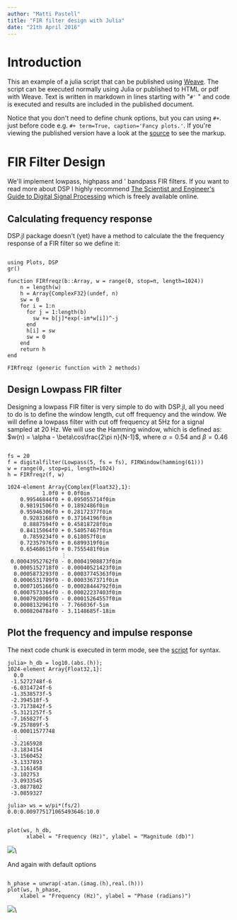 ```yaml
---
author: "Matti Pastell"
title: "FIR filter design with Julia"
date: "21th April 2016"
---
```




# Introduction


This an example of a julia script that can be published using
[Weave](http://weavejl.mpastell.com/dev/usage/).
The script can be executed normally using Julia
or published to HTML or pdf with Weave.
Text is written in markdown in lines starting with "`#'` " and code
is executed and results are included in the published document.


Notice that you don't need to define chunk options, but you can using
`#+`. just before code e.g. `#+ term=True, caption='Fancy plots.'`.
If you're viewing the published version have a look at the
[source](FIR_design_plots.jl) to see the markup.


<!-- this setup dependencies, but doesn't appear in the generated document -->




# FIR Filter Design


We'll implement lowpass, highpass and ' bandpass FIR filters. If
you want to read more about DSP I highly recommend [The Scientist
and Engineer's Guide to Digital Signal
Processing](http://www.dspguide.com/) which is freely available
online.


## Calculating frequency response


DSP.jl package doesn't (yet) have a method to calculate the
the frequency response of a FIR filter so we define it:

~~~~{.julia}

using Plots, DSP
gr()

function FIRfreqz(b::Array, w = range(0, stop=π, length=1024))
    n = length(w)
    h = Array{ComplexF32}(undef, n)
    sw = 0
    for i = 1:n
      for j = 1:length(b)
        sw += b[j]*exp(-im*w[i])^-j
      end
      h[i] = sw
      sw = 0
    end
    return h
end
~~~~~~~~~~~~~


~~~~
FIRfreqz (generic function with 2 methods)
~~~~





## Design Lowpass FIR filter


Designing a lowpass FIR filter is very simple to do with DSP.jl, all you
need to do is to define the window length, cut off frequency and the
window. We will define a lowpass filter with cut off frequency at 5Hz for a signal
sampled at 20 Hz.
We will use the Hamming window, which is defined as:
$w(n) = \alpha - \beta\cos\frac{2\pi n}{N-1}$, where $\alpha=0.54$ and $\beta=0.46$

~~~~{.julia}

fs = 20
f = digitalfilter(Lowpass(5, fs = fs), FIRWindow(hamming(61)))
w = range(0, stop=pi, length=1024)
h = FIRfreqz(f, w)
~~~~~~~~~~~~~


~~~~
1024-element Array{Complex{Float32},1}:
           1.0f0 + 0.0f0im
    0.99546844f0 + 0.095055714f0im
    0.98191506f0 + 0.1892486f0im
    0.95946306f0 + 0.28172377f0im
     0.9283168f0 + 0.37164196f0im
     0.8887594f0 + 0.45818728f0im
    0.84115064f0 + 0.54057467f0im
     0.7859234f0 + 0.618057f0im
    0.72357976f0 + 0.6899319f0im
    0.65468615f0 + 0.7555481f0im
                 ⋮
 0.00043952762f0 - 0.00041908873f0im
  0.0005152718f0 - 0.00040521423f0im
  0.0005873293f0 - 0.00037745363f0im
  0.0006531789f0 - 0.0003367371f0im
  0.0007105166f0 - 0.00028444792f0im
  0.0007573364f0 - 0.00022237403f0im
  0.0007920005f0 - 0.00015264557f0im
  0.0008132961f0 - 7.766036f-5im
  0.0008204784f0 - 3.1148685f-18im
~~~~





## Plot the frequency and impulse response


The next code chunk is executed in term mode, see the [script](FIR_design.jl) for syntax.

~~~~{.julia}
julia> h_db = log10.(abs.(h));
1024-element Array{Float32,1}:
  0.0
 -1.5272748f-6
 -6.0314724f-6
 -1.3538573f-5
 -2.394518f-5
 -3.7173842f-5
 -5.3121257f-5
 -7.165827f-5
 -9.257809f-5
 -0.00011577748
  ⋮
 -3.2165928
 -3.1834154
 -3.1560452
 -3.1337893
 -3.1161458
 -3.102753
 -3.0933545
 -3.0877802
 -3.0859327

julia> ws = w/pi*(fs/2)
0.0:0.009775171065493646:10.0

~~~~~~~~~~~~~



~~~~{.julia}

plot(ws, h_db,
      xlabel = "Frequency (Hz)", ylabel = "Magnitude (db)")
~~~~~~~~~~~~~


![](figures/FIR_design_5_1.png)\ 




And again with default options

~~~~{.julia}

h_phase = unwrap(-atan.(imag.(h),real.(h)))
plot(ws, h_phase,
    xlabel = "Frequency (Hz)", ylabel = "Phase (radians)")
~~~~~~~~~~~~~


![](figures/FIR_design_6_1.png)\ 

